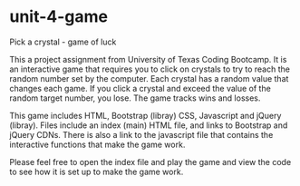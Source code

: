 # unit-4-game
Pick a crystal - game of luck

This a project assignment from University of Texas Coding Bootcamp.  It is an interactive game that requires you to click on crystals to try to reach the random number set by the computer.  Each crystal has a random value that changes each game.  If you click a crystal and exceed the value of the random target number, you lose.  The game tracks wins and losses.  

This game includes HTML, Bootstrap (libray) CSS, Javascript and jQuery (libray).  Files include an index (main) HTML file, and links to Bootstrap and jQuery CDNs.  There is also a link to the javascript file that contains the interactive functions that make the game work.

Please feel free to open the index file and play the game and view the code to see how it is set up to make the game work.
